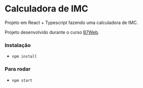 # Calculadora de IMC

Projeto em React + Typescript fazendo uma calculadora de IMC.

Projeto desenvolvido durante o curso [B7Web](https://b7web.com.br).


### Instalação 
- `npm install`


### Para rodar
- `npm start`

